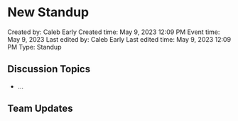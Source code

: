 # New Standup

Created by: Caleb Early
Created time: May 9, 2023 12:09 PM
Event time: May 9, 2023
Last edited by: Caleb Early
Last edited time: May 9, 2023 12:09 PM
Type: Standup

## Discussion Topics

- …

## Team Updates